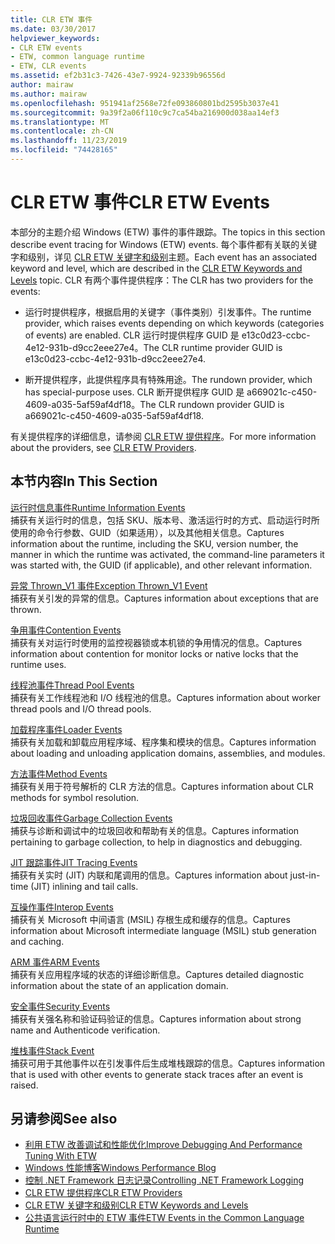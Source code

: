 ```yaml
---
title: CLR ETW 事件
ms.date: 03/30/2017
helpviewer_keywords:
- CLR ETW events
- ETW, common language runtime
- ETW, CLR events
ms.assetid: ef2b31c3-7426-43e7-9924-92339b96556d
author: mairaw
ms.author: mairaw
ms.openlocfilehash: 951941af2568e72fe093860801bd2595b3037e41
ms.sourcegitcommit: 9a39f2a06f110c9c7ca54ba216900d038aa14ef3
ms.translationtype: MT
ms.contentlocale: zh-CN
ms.lasthandoff: 11/23/2019
ms.locfileid: "74428165"
---
```

# <a name="clr-etw-events"></a><span data-ttu-id="ca4a8-102">CLR ETW 事件</span><span class="sxs-lookup"><span data-stu-id="ca4a8-102">CLR ETW Events</span></span>
<span data-ttu-id="ca4a8-103">本部分的主题介绍 Windows (ETW) 事件的事件跟踪。</span><span class="sxs-lookup"><span data-stu-id="ca4a8-103">The topics in this section describe event tracing for Windows (ETW) events.</span></span> <span data-ttu-id="ca4a8-104">每个事件都有关联的关键字和级别，详见 [CLR ETW 关键字和级别](clr-etw-keywords-and-levels.md)主题。</span><span class="sxs-lookup"><span data-stu-id="ca4a8-104">Each event has an associated keyword and level, which are described in the [CLR ETW Keywords and Levels](clr-etw-keywords-and-levels.md) topic.</span></span> <span data-ttu-id="ca4a8-105">CLR 有两个事件提供程序：</span><span class="sxs-lookup"><span data-stu-id="ca4a8-105">The CLR has two providers for the events:</span></span>  
  
- <span data-ttu-id="ca4a8-106">运行时提供程序，根据启用的关键字（事件类别）引发事件。</span><span class="sxs-lookup"><span data-stu-id="ca4a8-106">The runtime provider, which raises events depending on which keywords (categories of events) are enabled.</span></span> <span data-ttu-id="ca4a8-107">CLR 运行时提供程序 GUID 是 e13c0d23-ccbc-4e12-931b-d9cc2eee27e4。</span><span class="sxs-lookup"><span data-stu-id="ca4a8-107">The CLR runtime provider GUID is e13c0d23-ccbc-4e12-931b-d9cc2eee27e4.</span></span>  
  
- <span data-ttu-id="ca4a8-108">断开提供程序，此提供程序具有特殊用途。</span><span class="sxs-lookup"><span data-stu-id="ca4a8-108">The rundown provider, which has special-purpose uses.</span></span> <span data-ttu-id="ca4a8-109">CLR 断开提供程序 GUID 是 a669021c-c450-4609-a035-5af59af4df18。</span><span class="sxs-lookup"><span data-stu-id="ca4a8-109">The CLR rundown provider GUID is a669021c-c450-4609-a035-5af59af4df18.</span></span>  
  
 <span data-ttu-id="ca4a8-110">有关提供程序的详细信息，请参阅 [CLR ETW 提供程序](clr-etw-providers.md)。</span><span class="sxs-lookup"><span data-stu-id="ca4a8-110">For more information about the providers, see [CLR ETW Providers](clr-etw-providers.md).</span></span>  
  
## <a name="in-this-section"></a><span data-ttu-id="ca4a8-111">本节内容</span><span class="sxs-lookup"><span data-stu-id="ca4a8-111">In This Section</span></span>  
 [<span data-ttu-id="ca4a8-112">运行时信息事件</span><span class="sxs-lookup"><span data-stu-id="ca4a8-112">Runtime Information Events</span></span>](runtime-information-etw-events.md)  
 <span data-ttu-id="ca4a8-113">捕获有关运行时的信息，包括 SKU、版本号、激活运行时的方式、启动运行时所使用的命令行参数、GUID（如果适用），以及其他相关信息。</span><span class="sxs-lookup"><span data-stu-id="ca4a8-113">Captures information about the runtime, including the SKU, version number, the manner in which the runtime was activated, the command-line parameters it was started with, the GUID (if applicable), and other relevant information.</span></span>  
  
 [<span data-ttu-id="ca4a8-114">异常 Thrown_V1 事件</span><span class="sxs-lookup"><span data-stu-id="ca4a8-114">Exception Thrown_V1 Event</span></span>](exception-thrown-v1-etw-event.md)  
 <span data-ttu-id="ca4a8-115">捕获有关引发的异常的信息。</span><span class="sxs-lookup"><span data-stu-id="ca4a8-115">Captures information about exceptions that are thrown.</span></span>  
  
 [<span data-ttu-id="ca4a8-116">争用事件</span><span class="sxs-lookup"><span data-stu-id="ca4a8-116">Contention Events</span></span>](contention-etw-events.md)  
 <span data-ttu-id="ca4a8-117">捕获有关对运行时使用的监控视器锁或本机锁的争用情况的信息。</span><span class="sxs-lookup"><span data-stu-id="ca4a8-117">Captures information about contention for monitor locks or native locks that the runtime uses.</span></span>  
  
 [<span data-ttu-id="ca4a8-118">线程池事件</span><span class="sxs-lookup"><span data-stu-id="ca4a8-118">Thread Pool Events</span></span>](thread-pool-etw-events.md)  
 <span data-ttu-id="ca4a8-119">捕获有关工作线程池和 I/O 线程池的信息。</span><span class="sxs-lookup"><span data-stu-id="ca4a8-119">Captures information about worker thread pools and I/O thread pools.</span></span>  
  
 [<span data-ttu-id="ca4a8-120">加载程序事件</span><span class="sxs-lookup"><span data-stu-id="ca4a8-120">Loader Events</span></span>](loader-etw-events.md)  
 <span data-ttu-id="ca4a8-121">捕获有关加载和卸载应用程序域、程序集和模块的信息。</span><span class="sxs-lookup"><span data-stu-id="ca4a8-121">Captures information about loading and unloading application domains, assemblies, and modules.</span></span>  
  
 [<span data-ttu-id="ca4a8-122">方法事件</span><span class="sxs-lookup"><span data-stu-id="ca4a8-122">Method Events</span></span>](method-etw-events.md)  
 <span data-ttu-id="ca4a8-123">捕获有关用于符号解析的 CLR 方法的信息。</span><span class="sxs-lookup"><span data-stu-id="ca4a8-123">Captures information about CLR methods for symbol resolution.</span></span>  
  
 [<span data-ttu-id="ca4a8-124">垃圾回收事件</span><span class="sxs-lookup"><span data-stu-id="ca4a8-124">Garbage Collection Events</span></span>](garbage-collection-etw-events.md)  
 <span data-ttu-id="ca4a8-125">捕获与诊断和调试中的垃圾回收和帮助有关的信息。</span><span class="sxs-lookup"><span data-stu-id="ca4a8-125">Captures information pertaining to garbage collection, to help in diagnostics and debugging.</span></span>  
  
 [<span data-ttu-id="ca4a8-126">JIT 跟踪事件</span><span class="sxs-lookup"><span data-stu-id="ca4a8-126">JIT Tracing Events</span></span>](jit-tracing-etw-events.md)  
 <span data-ttu-id="ca4a8-127">捕获有关实时 (JIT) 内联和尾调用的信息。</span><span class="sxs-lookup"><span data-stu-id="ca4a8-127">Captures information about just-in-time (JIT) inlining and tail calls.</span></span>  
  
 [<span data-ttu-id="ca4a8-128">互操作事件</span><span class="sxs-lookup"><span data-stu-id="ca4a8-128">Interop Events</span></span>](interop-etw-events.md)  
 <span data-ttu-id="ca4a8-129">捕获有关 Microsoft 中间语言 (MSIL) 存根生成和缓存的信息。</span><span class="sxs-lookup"><span data-stu-id="ca4a8-129">Captures information about Microsoft intermediate language (MSIL) stub generation and caching.</span></span>  
  
 [<span data-ttu-id="ca4a8-130">ARM 事件</span><span class="sxs-lookup"><span data-stu-id="ca4a8-130">ARM Events</span></span>](application-domain-resource-monitoring-arm-etw-events.md)  
 <span data-ttu-id="ca4a8-131">捕获有关应用程序域的状态的详细诊断信息。</span><span class="sxs-lookup"><span data-stu-id="ca4a8-131">Captures detailed diagnostic information about the state of an application domain.</span></span>  
  
 [<span data-ttu-id="ca4a8-132">安全事件</span><span class="sxs-lookup"><span data-stu-id="ca4a8-132">Security Events</span></span>](security-etw-events.md)  
 <span data-ttu-id="ca4a8-133">捕获有关强名称和验证码验证的信息。</span><span class="sxs-lookup"><span data-stu-id="ca4a8-133">Captures information about strong name and Authenticode verification.</span></span>  
  
 [<span data-ttu-id="ca4a8-134">堆栈事件</span><span class="sxs-lookup"><span data-stu-id="ca4a8-134">Stack Event</span></span>](stack-etw-event.md)  
 <span data-ttu-id="ca4a8-135">捕获可用于其他事件以在引发事件后生成堆栈跟踪的信息。</span><span class="sxs-lookup"><span data-stu-id="ca4a8-135">Captures information that is used with other events to generate stack traces after an event is raised.</span></span>  
  
## <a name="see-also"></a><span data-ttu-id="ca4a8-136">另请参阅</span><span class="sxs-lookup"><span data-stu-id="ca4a8-136">See also</span></span>

- [<span data-ttu-id="ca4a8-137">利用 ETW 改善调试和性能优化</span><span class="sxs-lookup"><span data-stu-id="ca4a8-137">Improve Debugging And Performance Tuning With ETW</span></span>](https://docs.microsoft.com/archive/msdn-magazine/2007/april/event-tracing-improve-debugging-and-performance-tuning-with-etw)
- [<span data-ttu-id="ca4a8-138">Windows 性能博客</span><span class="sxs-lookup"><span data-stu-id="ca4a8-138">Windows Performance Blog</span></span>](https://blogs.msdn.microsoft.com/pigscanfly/tag/xperf/)
- [<span data-ttu-id="ca4a8-139">控制 .NET Framework 日志记录</span><span class="sxs-lookup"><span data-stu-id="ca4a8-139">Controlling .NET Framework Logging</span></span>](controlling-logging.md)
- [<span data-ttu-id="ca4a8-140">CLR ETW 提供程序</span><span class="sxs-lookup"><span data-stu-id="ca4a8-140">CLR ETW Providers</span></span>](clr-etw-providers.md)
- [<span data-ttu-id="ca4a8-141">CLR ETW 关键字和级别</span><span class="sxs-lookup"><span data-stu-id="ca4a8-141">CLR ETW Keywords and Levels</span></span>](clr-etw-keywords-and-levels.md)
- [<span data-ttu-id="ca4a8-142">公共语言运行时中的 ETW 事件</span><span class="sxs-lookup"><span data-stu-id="ca4a8-142">ETW Events in the Common Language Runtime</span></span>](etw-events-in-the-common-language-runtime.md)

